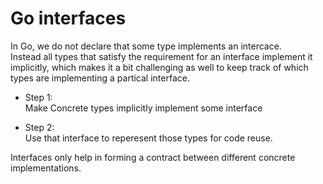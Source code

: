 # Go interfaces

In Go, we do not declare that some type implements an intercace.  
Instead all types that satisfy the requirement for an interface implement it implicitly, which makes it a bit challenging as well to keep track of which types are implementing a partical interface.  

* Step 1:  
Make Concrete types implicitly implement some interface

* Step 2:  
Use that interface to reperesent those types for code reuse.

Interfaces only help in forming a contract between different concrete implementations.